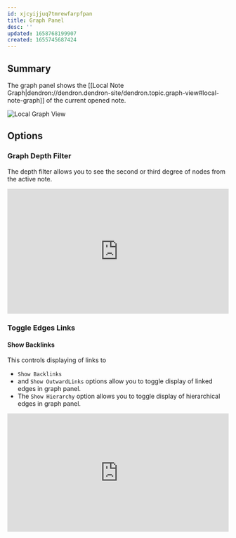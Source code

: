 ```yaml
---
id: xjcyijjuq7tmrewfarpfpan
title: Graph Panel
desc: ''
updated: 1658768199907
created: 1655745687424
---
```


## Summary
The graph panel shows the [[Local Note Graph|dendron://dendron.dendron-site/dendron.topic.graph-view#local-note-graph]] of the current opened note. 

![Local Graph View](https://ik.imagekit.io/fpjzhqpv1/mini-graph_tRGXbJ0sc.gif?ik-sdk-version=javascript-1.4.3&updatedAt=1655745623835)


## Options

### Graph Depth Filter 

The depth filter allows you to see the second or third degree of nodes from the active note. 

<div style="position: relative; padding-bottom: 56.25%; height: 0;"><iframe src="https://www.loom.com/embed/e3a7b026e88b4fb4ae728658d3faf13b" frameborder="0" webkitallowfullscreen mozallowfullscreen allowfullscreen style="position: absolute; top: 0; left: 0; width: 100%; height: 100%;"></iframe></div>


### Toggle Edges Links

#### Show Backlinks
This controls displaying of links to 
- `Show Backlinks` 
- and `Show OutwardLinks` options allow you to toggle display of linked edges in graph panel. 
- The `Show Hierarchy` option allows you to toggle display of hierarchical edges in graph panel.

<div style="position: relative; padding-bottom: 53.28125%; height: 0;"><iframe src="https://www.loom.com/embed/88c169c981244c289dde63eac2419bd1" frameborder="0" webkitallowfullscreen mozallowfullscreen allowfullscreen style="position: absolute; top: 0; left: 0; width: 100%; height: 100%;"></iframe></div>